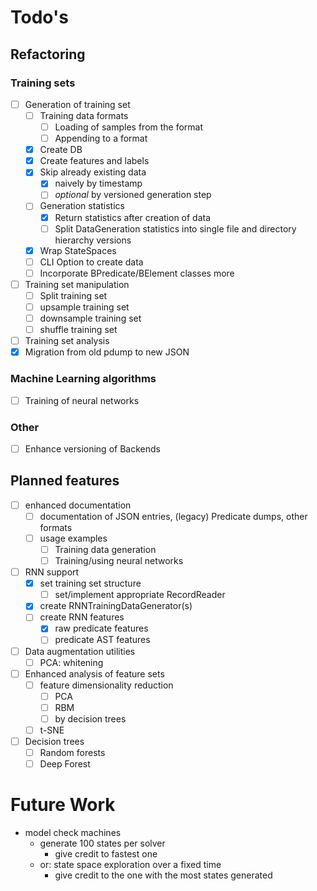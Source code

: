 # Todo's

## Refactoring

### Training sets

- [ ] Generation of training set
  - [ ] Training data formats
    - [ ] Loading of samples from the format
    - [ ] Appending to a format
  - [x] Create DB
  - [x] Create features and labels
  - [x] Skip already existing data
    - [x] naively by timestamp
    - [ ] _optional_ by versioned generation step
  - [ ] Generation statistics
    - [x] Return statistics after creation of data
    - [ ] Split DataGeneration statistics into single file and directory hierarchy versions
  - [x] Wrap StateSpaces
  - [ ] CLI Option to create data
  - [ ] Incorporate BPredicate/BElement classes more
- [ ] Training set manipulation
  - [ ] Split training set
  - [ ] upsample training set
  - [ ] downsample training set
  - [ ] shuffle training set
- [ ] Training set analysis
- [x] Migration from old pdump to new JSON

### Machine Learning algorithms

- [ ] Training of neural networks

### Other

- [ ] Enhance versioning of Backends

## Planned features

- [ ] enhanced documentation
  - [ ] documentation of JSON entries, (legacy) Predicate dumps, other formats
  - [ ] usage examples
    - [ ] Training data generation
    - [ ] Training/using neural networks
- [ ] RNN support
  - [x] set training set structure
    - [ ] set/implement appropriate RecordReader
  - [x] create RNNTrainingDataGenerator(s)
  - [ ] create RNN features
    - [x] raw predicate features
    - [ ] predicate AST features
- [ ] Data augmentation utilities
  - [ ] PCA: whitening
- [ ] Enhanced analysis of feature sets
  - [ ] feature dimensionality reduction
    - [ ] PCA
    - [ ] RBM
    - [ ] by decision trees
  - [ ] t-SNE
- [ ] Decision trees
  - [ ] Random forests 
  - [ ] Deep Forest

# Future Work

- model check machines
    - generate 100 states per solver
        - give credit to fastest one
    - or: state space exploration over a fixed time
        - give credit to the one with the most states generated
